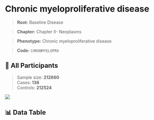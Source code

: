# Chronic myeloproliferative disease

> **Root:** Baseline Disease  

> **Chapter:** Chapter II- Neoplasms  

> **Phenotype:** Chronic myeloproliferative disease  

> **Code:** `CHRONMYELOPRO`

## 🧪 All Participants  
> Sample size: **212660**  
> Cases: **136**  
> Controls: **212524**
<img src="/Sensitive/Figures/ALL/Incidence/CHRONMYELOPRO.png"/>

## 📊 Data Table
<CsvTableMRF src="/Sensitive/Data/ALL/Incidence/COX_CHRONMYELOPRO.csv"/>

